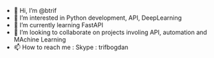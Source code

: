 - 👋 Hi, I’m @btrif
- 👀 I’m interested in Python development, API, DeepLearning
- 🌱 I’m currently learning FastAPI
- 💞️ I’m looking to collaborate on projects involing API, automation and MAchine Learning
- 📫 How to reach me : Skype : trifbogdan

<!---
btrif/btrif is a ✨ special ✨ repository because its `README.md` (this file) appears on your GitHub profile.
You can click the Preview link to take a look at your changes.
--->
